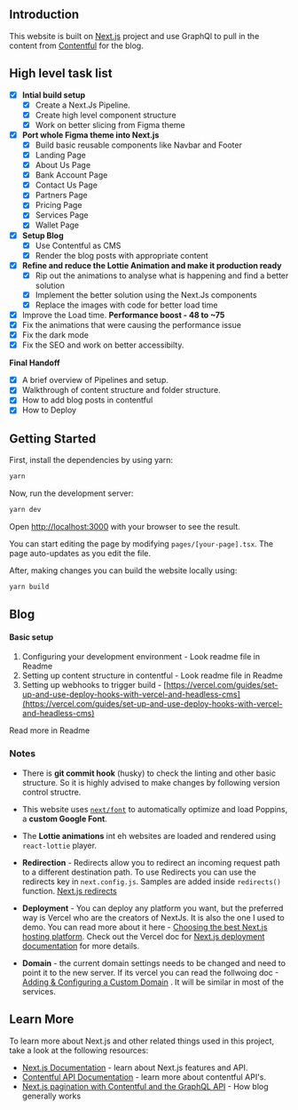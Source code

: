## Introduction

This website is built on [Next.js](https://nextjs.org/) project and use GraphQl to pull in the content from [Contentful](https://contentful.com/) for the blog.

## High level task list

- [x] **Intial build setup**
  - [x] Create a Next.Js Pipeline.
  - [x] Create high level component structure
  - [x] Work on better slicing from Figma theme
- [x] **Port whole Figma theme into Next.js**
  - [x] Build basic reusable components like Navbar and Footer
  - [x] Landing Page
  - [x] About Us Page
  - [x] Bank Account Page
  - [x] Contact Us Page
  - [x] Partners Page
  - [x] Pricing Page
  - [x] Services Page
  - [x] Wallet Page
- [x] **Setup Blog**
  - [x] Use Contentful as CMS
  - [x] Render the blog posts with appropriate content
- [x] **Refine and reduce the Lottie Animation and make it production ready**
  - [x] Rip out the animations to analyse what is happening and find a better solution
  - [x] Implement the better solution using the Next.Js components
  - [x] Replace the images with code for better load time
- [x] Improve the Load time. **Performance boost - 48 to ~75**
- [x] Fix the animations that were causing the performance issue
- [x] Fix the dark mode
- [x] Fix the SEO and work on better accessibilty.

**Final Handoff**

- [x] A brief overview of Pipelines and setup.
- [x] Walkthrough of content structure and folder structure.
- [x] How to add blog posts in contentful
- [x] How to Deploy

## Getting Started

First, install the dependencies by using yarn:

```bash
yarn
```

Now, run the development server:

```bash
yarn dev
```

Open [http://localhost:3000](http://localhost:3000) with your browser to see the result.

You can start editing the page by modifying `pages/[your-page].tsx`. The page auto-updates as you edit the file.

After, making changes you can build the website locally using:

```bash
yarn build
```

## Blog

#### Basic setup

1. Configuring your development environment - Look readme file in Readme
1. Setting up content structure in contentful - Look readme file in Readme
1. Setting up webhooks to trigger build - [https://vercel.com/guides/set-up-and-use-deploy-hooks-with-vercel-and-headless-cms](https://vercel.com/guides/set-up-and-use-deploy-hooks-with-vercel-and-headless-cms)

Read more in Readme

### Notes

- There is **git commit hook** (husky) to check the linting and other basic structure. So it is highly advised to make changes by following version control structre.

- This website uses [`next/font`](https://nextjs.org/docs/basic-features/font-optimization) to automatically optimize and load Poppins, a **custom Google Font**.

- The **Lottie animations** int eh websites are loaded and rendered using `react-lottie` player.

- **Redirection** - Redirects allow you to redirect an incoming request path to a different destination path. To use Redirects you can use the redirects key in `next.config.js`. Samples are added inside `redirects()` function.
  [Next.js redirects](https://nextjs.org/docs/api-reference/next.config.js/redirects)
  
- **Deployment** - You can deploy any platform you want, but the preferred way is Vercel who are the creators of NextJs. It is also the one I used to demo. You can read more about it here - [Choosing the best Next.js hosting platform](https://blog.logrocket.com/choosing-best-nextjs-hosting-platform/). Check out the Vercel doc for [Next.js deployment documentation](https://nextjs.org/docs/deployment) for more details.

- **Domain** - the current domain settings needs to be changed and need to point it to the new server. If its vercel you can read the follwoing doc -[Adding & Configuring a Custom Domain](https://vercel.com/docs/concepts/projects/domains/add-a-domain) . It will be similar in most of the services.

## Learn More

To learn more about Next.js and other related things used in this project, take a look at the following resources:

- [Next.js Documentation](https://nextjs.org/docs) - learn about Next.js features and API.
- [Contentful API Documentation](https://www.contentful.com/developers/docs/references/) - learn more about contentful API's.
- [Next.js pagination with Contentful and the GraphQL API](https://www.contentful.com/blog/paginating-contentful-blogposts-with-nextjs-graphql-api/) - How blog generally works


